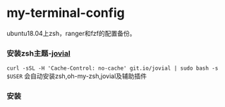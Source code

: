 # my-terminal-config
ubuntu18.04上zsh，ranger和fzf的配置备份。

### 安装zsh主题-[jovial](https://github.com/zthxxx/jovial)
```curl -sSL -H 'Cache-Control: no-cache' git.io/jovial | sudo bash -s $USER```
会自动安装zsh,oh-my-zsh,jovial及辅助插件

### 安装
